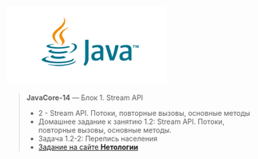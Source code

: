 ![Java logo](/Java_logo.png)
> **JavaCore-14** — Блок 1. Stream API
> *    2 - Stream API. Потоки, повторные вызовы, основные методы
> *    Домашнее задание к занятию 1.2: Stream API. Потоки, повторные вызовы, основные методы.
> *    Задача 1.2-2: Перепись населения
> *    [Задание на сайте **Нетологии**](https://github.com/netology-code/jd-homeworks/blob/master/streams/task2/README.md)